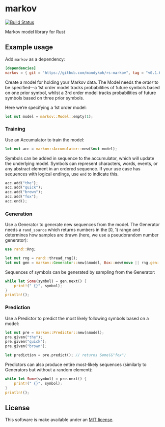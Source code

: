 # markov

[![Build Status](https://travis-ci.org/mandykoh/rs-markov.svg?branch=main)](https://travis-ci.org/mandykoh/rs-markov)

Markov model library for Rust

## Example usage

Add `markov` as a dependency:

```toml
[dependencies]
markov = { git = "https://github.com/mandykoh/rs-markov", tag = "v0.1.0" }
```

Create a model for holding your Markov data. The Model needs the _order_ to be specified—a 1st order model tracks probabilities of future symbols based on one prior symbol, whilst a 3rd order model tracks probabilities of future symbols based on three prior symbols.

Here we’re specifying a 1st order model:

```rust
let mut model = markov::Model::empty(1);
```

### Training

Use an Accumulator to train the model:

```rust
let mut acc = markov::Accumulator::new(&mut model);
```

Symbols can be added in sequence to the accumulator, which will update the underlying model. Symbols can represent characters, words, events, or any abstract element in an ordered sequence. If your use case has sequences with logical endings, use `end` to indicate this.

```rust
acc.add("the");
acc.add("quick");
acc.add("brown");
acc.add("fox");
acc.end();
```

### Generation

Use a Generator to generate new sequences from the model. The Generator needs  a `rand_source` which returns numbers in the [0, 1) range and determines how samples are drawn (here, we use a pseudorandom number generator):

```rust
use rand::Rng;

let mut rng = rand::thread_rng();
let mut gen = markov::Generator::new(&model, Box::new(move || rng.gen::<f64>()));
```

Sequences of symbols can be generated by sampling from the Generator:

```rust
while let Some(symbol) = gen.next() {
    print!(" {}", symbol);
}
println!();
```

### Prediction

Use a Predictor to predict the most likely following symbols based on a model:

```rust
let mut pre = markov::Predictor::new(&model);
pre.given("the");
pre.given("quick");
pre.given("brown");

let prediction = pre.predict(); // returns Some(&"fox")
```

Predictors can also produce entire most-likely sequences (similarly to Generators but without a random element):

```rust
while let Some(symbol) = pre.next() {
    print!(" {}", symbol);
}
println!();
```


## License

This software is make available under an [MIT license](LICENSE).